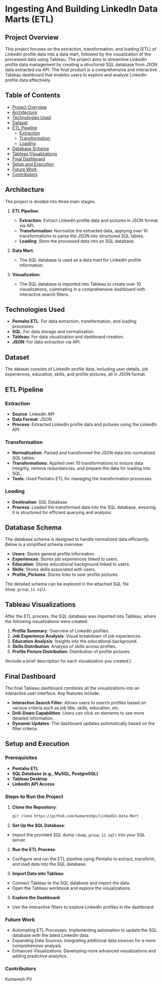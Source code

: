 # Ingesting And Building LinkedIn Data Marts (ETL)

## Project Overview

This project focuses on the extraction, transformation, and loading (ETL) of LinkedIn profile data into a data mart, followed by the visualization of the processed data using Tableau. The project aims to streamline LinkedIn profile data management by creating a structured SQL database from JSON data extracted via API. The final product is a comprehensive and interactive Tableau dashboard that enables users to explore and analyze LinkedIn profile data effectively.

## Table of Contents

- [Project Overview](#project-overview)
- [Architecture](#architecture)
- [Technologies Used](#technologies-used)
- [Dataset](#dataset)
- [ETL Pipeline](#etl-pipeline)
  - [Extraction](#extraction)
  - [Transformation](#transformation)
  - [Loading](#loading)
- [Database Schema](#database-schema)
- [Tableau Visualizations](#tableau-visualizations)
- [Final Dashboard](#final-dashboard)
- [Setup and Execution](#setup-and-execution)
- [Future Work](#future-work)
- [Contributors](#contributors)

## Architecture

The project is divided into three main stages:

1. **ETL Pipeline**: 
   - **Extraction**: Extract LinkedIn profile data and pictures in JSON format via API.
   - **Transformation**: Normalize the extracted data, applying over 10 transformations to parse the JSON into structured SQL tables.
   - **Loading**: Store the processed data into an SQL database.
   
2. **Data Mart**:
   - The SQL database is used as a data mart for LinkedIn profile information.

3. **Visualization**:
   - The SQL database is imported into Tableau to create over 10 visualizations, culminating in a comprehensive dashboard with interactive search filters.

## Technologies Used

- **Pentaho ETL**: For data extraction, transformation, and loading processes.
- **SQL**: For data storage and normalization.
- **Tableau**: For data visualization and dashboard creation.
- **JSON**: For data extraction via API.

## Dataset

The dataset consists of LinkedIn profile data, including user details, job experiences, education, skills, and profile pictures, all in JSON format.

## ETL Pipeline

### Extraction

- **Source**: LinkedIn API
- **Data Format**: JSON
- **Process**: Extracted LinkedIn profile data and pictures using the LinkedIn API.

### Transformation

- **Normalization**: Parsed and transformed the JSON data into normalized SQL tables.
- **Transformations**: Applied over 10 transformations to ensure data integrity, remove redundancies, and prepare the data for loading into SQL.
- **Tools**: Used Pentaho ETL for managing the transformation processes.

### Loading

- **Destination**: SQL Database
- **Process**: Loaded the transformed data into the SQL database, ensuring it is structured for efficient querying and analysis.

## Database Schema

The database schema is designed to handle normalized data efficiently. Below is a simplified schema overview:

- **Users**: Stores general profile information.
- **Experiences**: Stores job experiences linked to users.
- **Education**: Stores educational background linked to users.
- **Skills**: Stores skills associated with users.
- **Profile_Pictures**: Stores links to user profile pictures.

The detailed schema can be explored in the attached SQL file (`dump_group_11.sql`).

## Tableau Visualizations

After the ETL process, the SQL database was imported into Tableau, where the following visualizations were created:

1. **Profile Summary**: Overview of LinkedIn profiles.
2. **Job Experience Analysis**: Visual breakdown of job experiences.
3. **Education Analysis**: Insights into the educational background.
4. **Skills Distribution**: Analysis of skills across profiles.
5. **Profile Picture Distribution**: Distribution of profile pictures.

(Include a brief description for each visualization you created.)

## Final Dashboard

The final Tableau dashboard combines all the visualizations into an interactive user interface. Key features include:

- **Interactive Search Filter**: Allows users to search profiles based on various criteria such as job title, skills, education, etc.
- **Drill-Down Capabilities**: Users can click on elements to see more detailed information.
- **Dynamic Updates**: The dashboard updates automatically based on the filter criteria.

## Setup and Execution

### Prerequisites

- **Pentaho ETL**
- **SQL Database (e.g., MySQL, PostgreSQL)**
- **Tableau Desktop**
- **LinkedIn API Access**

### Steps to Run the Project

1. **Clone the Repository**: 
   ```bash
   git clone https://github.com/kumareshpv/LinkedIn-Data-Mart
   ```

2. **Set Up the SQL Database**:
- Import the provided SQL dump `(dump_group_11.sql)` into your SQL server.

2. **Run the ETL Process**:
- Configure and run the ETL pipeline using Pentaho to extract, transform, and load data into the SQL database.

3. **Import Data into Tableau**:
- Connect Tableau to the SQL database and import the data.
- Open the Tableau workbook and explore the visualizations.

3. **Explore the Dashboard**:
- Use the interactive filters to explore LinkedIn profiles in the dashboard.

### Future Work
- Automating ETL Processes: Implementing automation to update the SQL database with the latest LinkedIn data.
- Expanding Data Sources: Integrating additional data sources for a more comprehensive analysis.
- Enhanced Visualizations: Developing more advanced visualizations and adding predictive analytics.

### Contributors
Kumaresh PV
